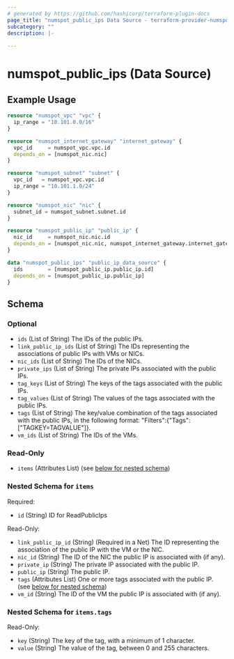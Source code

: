 ```yaml
---
# generated by https://github.com/hashicorp/terraform-plugin-docs
page_title: "numspot_public_ips Data Source - terraform-provider-numspot"
subcategory: ""
description: |-
  
---
```


# numspot_public_ips (Data Source)



## Example Usage

```terraform
resource "numspot_vpc" "vpc" {
  ip_range = "10.101.0.0/16"
}

resource "numspot_internet_gateway" "internet_gateway" {
  vpc_id     = numspot_vpc.vpc.id
  depends_on = [numspot_nic.nic]
}

resource "numspot_subnet" "subnet" {
  vpc_id   = numspot_vpc.vpc.id
  ip_range = "10.101.1.0/24"
}

resource "numspot_nic" "nic" {
  subnet_id = numspot_subnet.subnet.id
}

resource "numspot_public_ip" "public_ip" {
  nic_id     = numspot_nic.nic.id
  depends_on = [numspot_nic.nic, numspot_internet_gateway.internet_gateway]
}

data "numspot_public_ips" "public_ip_data_source" {
  ids        = [numspot_public_ip.public_ip.id]
  depends_on = [numspot_public_ip.public_ip]
}
```

<!-- schema generated by tfplugindocs -->
## Schema

### Optional

- `ids` (List of String) The IDs of the public IPs.
- `link_public_ip_ids` (List of String) The IDs representing the associations of public IPs with VMs or NICs.
- `nic_ids` (List of String) The IDs of the NICs.
- `private_ips` (List of String) The private IPs associated with the public IPs.
- `tag_keys` (List of String) The keys of the tags associated with the public IPs.
- `tag_values` (List of String) The values of the tags associated with the public IPs.
- `tags` (List of String) The key/value combination of the tags associated with the public IPs, in the following format: "Filters":{"Tags":["TAGKEY=TAGVALUE"]}.
- `vm_ids` (List of String) The IDs of the VMs.

### Read-Only

- `items` (Attributes List) (see [below for nested schema](#nestedatt--items))

<a id="nestedatt--items"></a>
### Nested Schema for `items`

Required:

- `id` (String) ID for ReadPublicIps

Read-Only:

- `link_public_ip_id` (String) (Required in a Net) The ID representing the association of the public IP with the VM or the NIC.
- `nic_id` (String) The ID of the NIC the public IP is associated with (if any).
- `private_ip` (String) The private IP associated with the public IP.
- `public_ip` (String) The public IP.
- `tags` (Attributes List) One or more tags associated with the public IP. (see [below for nested schema](#nestedatt--items--tags))
- `vm_id` (String) The ID of the VM the public IP is associated with (if any).

<a id="nestedatt--items--tags"></a>
### Nested Schema for `items.tags`

Read-Only:

- `key` (String) The key of the tag, with a minimum of 1 character.
- `value` (String) The value of the tag, between 0 and 255 characters.
